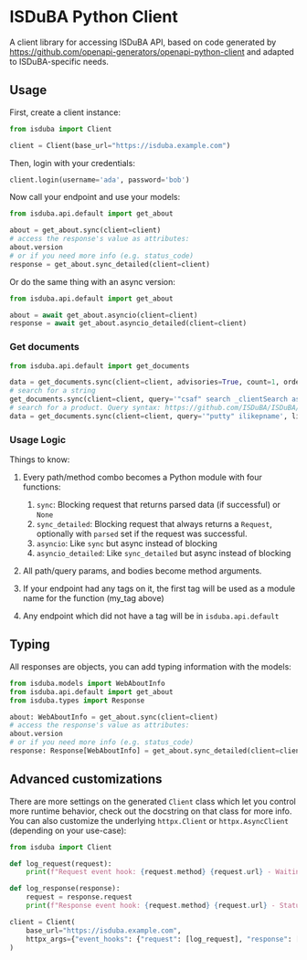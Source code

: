 <!--
SPDX-FileCopyrightText: 2025 Intevation GmbH

SPDX-License-Identifier: Apache-2.0
-->

# ISDuBA Python Client
A client library for accessing ISDuBA API, based on code generated by https://github.com/openapi-generators/openapi-python-client and adapted to ISDuBA-specific needs.

## Usage
First, create a client instance:

```python
from isduba import Client

client = Client(base_url="https://isduba.example.com")
```

Then, login with your credentials:
```python
client.login(username='ada', password='bob')
```

Now call your endpoint and use your models:

```python
from isduba.api.default import get_about

about = get_about.sync(client=client)
# access the response's value as attributes:
about.version
# or if you need more info (e.g. status_code)
response = get_about.sync_detailed(client=client)
```

Or do the same thing with an async version:

```python
from isduba.api.default import get_about

about = await get_about.asyncio(client=client)
response = await get_about.asyncio_detailed(client=client)
```

### Get documents
```python
from isduba.api.default import get_documents

data = get_documents.sync(client=client, advisories=True, count=1, orders='-critical', limit=10, offset=0)
# search for a string
get_documents.sync(client=client, query='"csaf" search _clientSearch as')
# search for a product. Query syntax: https://github.com/ISDuBA/ISDuBA/blob/main/docs/filter_expr.md
data = get_documents.sync(client=client, query='"putty" ilikepname', limit=2)
```

### Usage Logic

Things to know:
1. Every path/method combo becomes a Python module with four functions:
    1. `sync`: Blocking request that returns parsed data (if successful) or `None`
    1. `sync_detailed`: Blocking request that always returns a `Request`, optionally with `parsed` set if the request was successful.
    1. `asyncio`: Like `sync` but async instead of blocking
    1. `asyncio_detailed`: Like `sync_detailed` but async instead of blocking

1. All path/query params, and bodies become method arguments.
1. If your endpoint had any tags on it, the first tag will be used as a module name for the function (my_tag above)
1. Any endpoint which did not have a tag will be in `isduba.api.default`

## Typing

All responses are objects, you can add typing information with the models:

```python
from isduba.models import WebAboutInfo
from isduba.api.default import get_about
from isduba.types import Response

about: WebAboutInfo = get_about.sync(client=client)
# access the response's value as attributes:
about.version
# or if you need more info (e.g. status_code)
response: Response[WebAboutInfo] = get_about.sync_detailed(client=client)
```

## Advanced customizations

There are more settings on the generated `Client` class which let you control more runtime behavior, check out the docstring on that class for more info. You can also customize the underlying `httpx.Client` or `httpx.AsyncClient` (depending on your use-case):

```python
from isduba import Client

def log_request(request):
    print(f"Request event hook: {request.method} {request.url} - Waiting for response")

def log_response(response):
    request = response.request
    print(f"Response event hook: {request.method} {request.url} - Status {response.status_code}")

client = Client(
    base_url="https://isduba.example.com",
    httpx_args={"event_hooks": {"request": [log_request], "response": [log_response]}},
)
```
